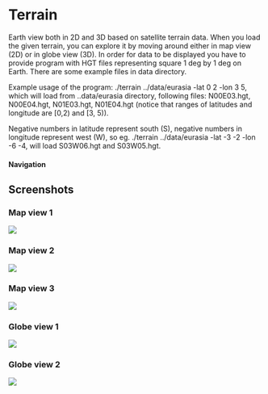 # Terrain
Earth view both in 2D and 3D based on satellite terrain data. When you load the given terrain, you can explore it by moving around either in map view (2D) or in globe view (3D). In order for data to be displayed you have to provide program with HGT files representing square 1 deg by 1 deg on Earth. There are some example files in data directory. 

Example usage of the program: ./terrain ../data/eurasia -lat 0 2 -lon 3 5, which will load from ..data/eurasia directory, following files: N00E03.hgt, N00E04.hgt, N01E03.hgt, N01E04.hgt (notice that ranges of latitudes and longitude are [0,2) and [3, 5)). 

Negative numbers in latitude represent south (S), negative numbers in longitude represent west (W), so eg. ./terrain ../data/eurasia -lat -3 -2 -lon -6 -4, will load S03W06.hgt and S03W05.hgt.

#### Navigation

Screenshots
---
### Map view 1
![](https://i.imgur.com/akx6tf2.png)

### Map view 2
![](https://i.imgur.com/6znMa2H.png)

### Map view 3
![](https://i.imgur.com/AzEOma8.png)

### Globe view 1
![](https://i.imgur.com/olVFbQj.png)

### Globe view 2
![](https://i.imgur.com/5bl3Nev.png)

